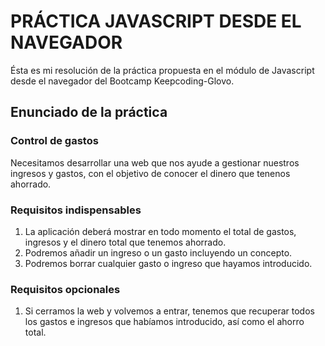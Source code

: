 # PRÁCTICA JAVASCRIPT DESDE EL NAVEGADOR

Ésta es mi resolución de la práctica propuesta en el módulo de Javascript desde el navegador del Bootcamp Keepcoding-Glovo.

## Enunciado de la práctica

### Control de gastos

Necesitamos desarrollar una web que nos ayude a gestionar nuestros ingresos y gastos, con el objetivo de conocer el dinero que tenenos ahorrado.

### Requisitos indispensables

1. La aplicación deberá mostrar en todo momento el total de gastos, ingresos y el dinero total que tenemos ahorrado.
2. Podremos añadir un ingreso o un gasto incluyendo un concepto.
3. Podremos borrar cualquier gasto o ingreso que hayamos introducido.

### Requisitos opcionales

1. Si cerramos la web y volvemos a entrar, tenemos que recuperar todos los gastos e ingresos que habíamos introducido, así como el ahorro total.

